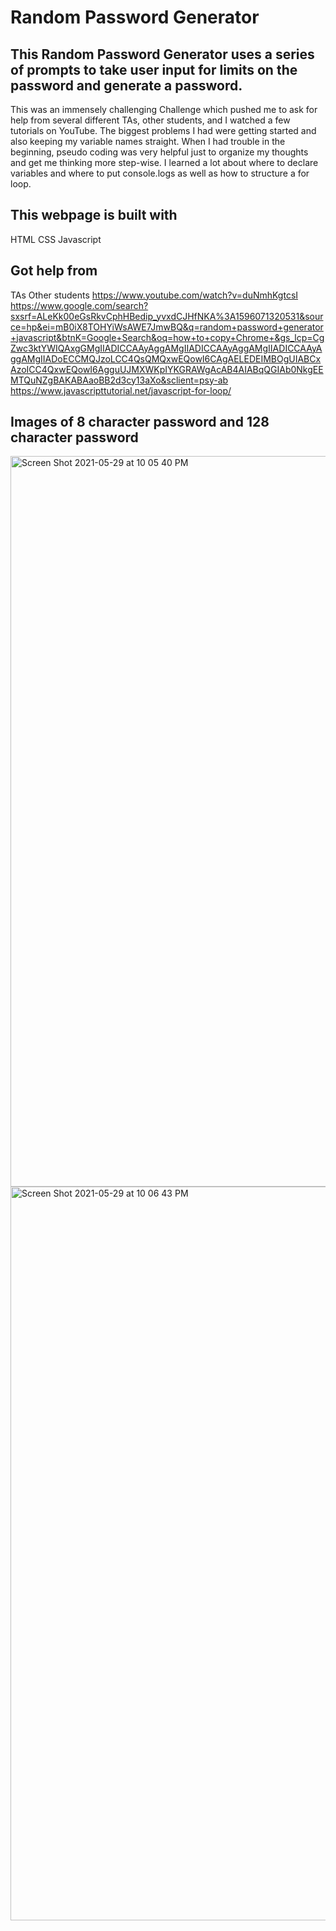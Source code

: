 # Random Password Generator

## This Random Password Generator uses a series of prompts to take user input for limits on the password and generate a password.

This was an immensely challenging Challenge which pushed me to ask for help from several different TAs, other students, and I watched a few tutorials on YouTube. The biggest problems I had were getting started and also keeping my variable names straight. When I had trouble in the beginning, pseudo coding was very helpful just to organize my thoughts and get me thinking more step-wise. I learned a lot about where to declare variables and where to put console.logs as well as how to structure a for loop.

## This webpage is built with

HTML
CSS
Javascript

## Got help from

TAs
Other students
https://www.youtube.com/watch?v=duNmhKgtcsI
https://www.google.com/search?sxsrf=ALeKk00eGsRkvCphHBedip_yvxdCJHfNKA%3A1596071320531&source=hp&ei=mB0iX8TOHYiWsAWE7JmwBQ&q=random+password+generator+javascript&btnK=Google+Search&oq=how+to+copy+Chrome+&gs_lcp=CgZwc3ktYWIQAxgGMgIIADICCAAyAggAMgIIADICCAAyAggAMgIIADICCAAyAggAMgIIADoECCMQJzoLCC4QsQMQxwEQowI6CAgAELEDEIMBOgUIABCxAzoICC4QxwEQowI6AgguUJMXWKpIYKGRAWgAcAB4AIABqQGIAb0NkgEEMTQuNZgBAKABAaoBB2d3cy13aXo&sclient=psy-ab
https://www.javascripttutorial.net/javascript-for-loop/

## Images of 8 character password and 128 character password

<img width="1169" alt="Screen Shot 2021-05-29 at 10 05 40 PM" src="https://user-images.githubusercontent.com/82355287/120092025-50b80d00-c0cd-11eb-8bf9-ff0980f55b17.png">
<img width="1174" alt="Screen Shot 2021-05-29 at 10 06 43 PM" src="https://user-images.githubusercontent.com/82355287/120092027-51e93a00-c0cd-11eb-955c-d2e4455e408e.png">
